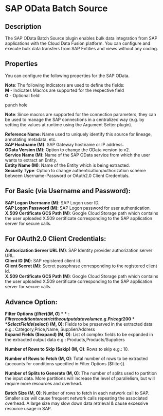 # SAP OData Batch Source
## Description  
The SAP OData Batch Source plugin enables bulk data integration from SAP
applications with the Cloud Data Fusion platform. You can configure and execute
bulk data transfers from SAP Entities and views without any coding.

## Properties  
You can configure the following properties for the SAP OData.

**Note**: The following indicators are used to define the fields:  
**M** - Indicates Macros are supported for the respective field  
**O** - Optional field

punch hole

**Note**: Since macros are supported for the connection parameters, they can be
used to manage the SAP connections in a centralized way (e.g. by setting the
values at runtime using the Argument Setter plugin).

**Reference Name:** Name used to uniquely identify this source for lineage,
annotating metadata, etc.  
**SAP Hostname (M)**: SAP Gateway hostname or IP address.  
**OData Version (M)**: Option to change the OData version to v2.  
**Service Name (M)**: Name of the SAP OData service from which the user wants to extract an Entity.     
**Entity Name (M)**: Name of the Entity which is being extracted.  
**Security Type**: Option to change authentication/authorization scheme between Username-Password or OAuth2.0
Client Credentials.  

## For Basic (via Username and Password):

**SAP Logon Username (M)**: SAP Logon user ID.  
**SAP Logon Password (M)**: SAP Logon password for user authentication.   
**X.509 Certificate GCS Path (M)**: Google Cloud Storage path which contains the user uploaded X.509
certificate corresponding to the SAP application server for secure calls.  

## For OAuth2.0 Client Credentials:

**Authorization Server URL (M)**: SAP Identity provider authorization server URL.  
**Client ID (M)**: SAP registered client id.  
**Client Secret (M)**: Secret passphrase corresponding to the registered client id.   
**X.509 Certificate GCS Path (M)**: Google Cloud Storage path which contains the user uploaded X.509
certificate corresponding to the SAP application server for secure calls.  

## Advance Option:

**Filter Options ($filter) (M, O)**: Filter condition to restrict the output data volume e.g. Price gt 200  
**Select Fields ($select) (M, O)**: Fields to be preserved in the extracted data e.g.: Category,Price,Name,
Supplier/Address  
**Expand Fields ($expand) (M, O)**: List of complex fields to be expanded in the extracted output data
e.g.: Products,Products/Suppliers  

**Number of Rows to Skip ($skip) (M, O)**: Rows to skip e.g.: 10.  

**Number of Rows to Fetch (M, O)**: Total number of rows to be extracted (accounts for conditions specified
in Filter Options ($filter)).  

**Number of Splits to Generate (M, O)**: The number of splits used to partition the input data.
More partitions will increase the level of parallelism, but will require more resources and overhead.  

**Batch Size (M, O)**: Number of rows to fetch in each network call to SAP.
Smaller size will cause frequent network calls repeating the associated overhead.
A large size may slow down data retrieval & cause excessive resource usage in SAP.  

